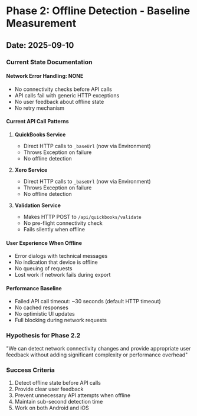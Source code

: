 # Phase 2: Offline Detection - Baseline Measurement

## Date: 2025-09-10

### Current State Documentation

#### Network Error Handling: NONE
- No connectivity checks before API calls
- API calls fail with generic HTTP exceptions
- No user feedback about offline state
- No retry mechanism

#### Current API Call Patterns
1. **QuickBooks Service**
   - Direct HTTP calls to `_baseUrl` (now via Environment)
   - Throws Exception on failure
   - No offline detection
   
2. **Xero Service**
   - Direct HTTP calls to `_baseUrl` (now via Environment)
   - Throws Exception on failure
   - No offline detection

3. **Validation Service**
   - Makes HTTP POST to `/api/quickbooks/validate`
   - No pre-flight connectivity check
   - Fails silently when offline

#### User Experience When Offline
- Error dialogs with technical messages
- No indication that device is offline
- No queuing of requests
- Lost work if network fails during export

#### Performance Baseline
- Failed API call timeout: ~30 seconds (default HTTP timeout)
- No cached responses
- No optimistic UI updates
- Full blocking during network requests

### Hypothesis for Phase 2.2
"We can detect network connectivity changes and provide appropriate user feedback without adding significant complexity or performance overhead"

### Success Criteria
1. Detect offline state before API calls
2. Provide clear user feedback
3. Prevent unnecessary API attempts when offline
4. Maintain sub-second detection time
5. Work on both Android and iOS